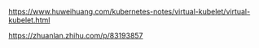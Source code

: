 https://www.huweihuang.com/kubernetes-notes/virtual-kubelet/virtual-kubelet.html



https://zhuanlan.zhihu.com/p/83193857



